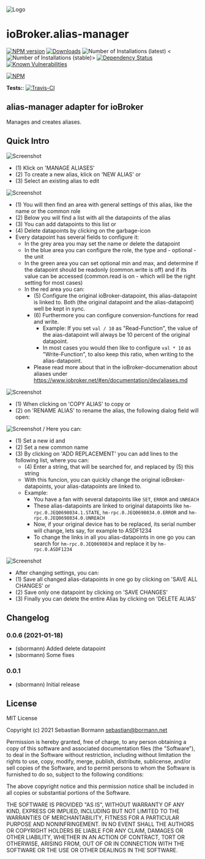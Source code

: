 ![Logo](admin/alias-manager.png)
# ioBroker.alias-manager

[![NPM version](http://img.shields.io/npm/v/iobroker.alias-manager.svg)](https://www.npmjs.com/package/iobroker.alias-manager)
[![Downloads](https://img.shields.io/npm/dm/iobroker.alias-manager.svg)](https://www.npmjs.com/package/iobroker.alias-manager)
![Number of Installations (latest)](http://iobroker.live/badges/alias-manager-installed.svg)
<![Number of Installations (stable)](http://iobroker.live/badges/alias-manager-stable.svg)>
[![Dependency Status](https://img.shields.io/david/sbormann/iobroker.alias-manager.svg)](https://david-dm.org/sbormann/iobroker.alias-manager)
[![Known Vulnerabilities](https://snyk.io/test/github/sbormann/ioBroker.alias-manager/badge.svg)](https://snyk.io/test/github/sbormann/ioBroker.alias-manager)

[![NPM](https://nodei.co/npm/iobroker.alias-manager.png?downloads=true)](https://nodei.co/npm/iobroker.alias-manager/)

**Tests:**: [![Travis-CI](http://img.shields.io/travis/sbormann/ioBroker.alias-manager/master.svg)](https://travis-ci.org/sbormann/ioBroker.alias-manager)

## alias-manager adapter for ioBroker

Manages and creates aliases.

## Quick Intro
![Screenshot](img/manual_screenshot_1.png)

* (1) Klick on 'MANAGE ALIASES'
* (2) To create a new alias, klick on 'NEW ALIAS' or
* (3) Select an existing alias to edit

![Screenshot](img/manual_screenshot_2.png)
* (1) You will then find an area with general settings of this alias, like the name or the common role
* (2) Below you will find a list with all the datapoints of the alias
* (3) You can add datapoints to this list or
* (4) Delete datapoints by clicking on the garbage-icon
* Every datapoint has several fields to configure it:
    * In the grey area you may set the name or delete the datapoint
    * In the blue area you can configure the role, the type and - optional - the unit
	* In the green area you can set optional min and max, and determine if the datapoint should be readonly (common.write is off) and if its value can be accessed (common.read is on - which will be the right setting for most cases)
	* In the red area you can: 
	    * (5) Configure the original ioBroker-datapoint, this alias-datapoint is linked to. Both (the original datapoint and the alias-datapoint) well be kept in sync.
		* (6) Furthermore you can configure conversion-functions for read and write. 
		    * Example: If you set ``val / 10`` as "Read-Function", the value of the aias-datapoint will always be 10 percent of the original datapoint. 
			* In most cases you would then like to configure ``val * 10`` as "Write-Function", to also keep this ratio, when writing to the alias-datapoint.
		* Please read more about that in the ioBroker-documenation about aliases under https://www.iobroker.net/#en/documentation/dev/aliases.md

![Screenshot](img/manual_screenshot_3.png)
* (1) When clicking on 'COPY ALIAS' to copy or
* (2) on 'RENAME ALIAS' to rename the alias, the following dialog field will open:

![Screenshot](img/manual_screenshot_4.png)
/
Here you can:
* (1) Set a new id and
* (2) Set a new common name
* (3) By clicking on 'ADD REPLACEMENT' you can add lines to the following list, where you can:
    * (4) Enter a string, that will be searched for, and replaced by (5) this string
	* With this funcion, you can quickly change the original ioBroker-datapoints, your alias-datapoints are linked to.
	* Example: 
	    * You have a fan with several datapoints like ``SET``, ``ERROR`` and ``UNREACH``
		* These alias-datapoints are linked to original datapoints like ``hm-rpc.0.JEQ0698034.1.STATE``, ``hm-rpc.0.JEQ0698034.0.ERROR`` and ``hm-rpc.0.JEQ0698034.0.UNREACH``
		* Now, if your original device has to be replaced, its serial number will change, lets say, for example to ASDF1234
		* To change the links in all you alias-datapoints in one go you can search for ``hm-rpc.0.JEQ0698034`` and replace it by ``hm-rpc.0.ASDF1234``

![Screenshot](img/manual_screenshot_5.png)
* After changing settings, you can:
* (1) Save all changed alias-datapoints in one go by clicking on 'SAVE ALL CHANGES' or
* (2) Save only one datapoint by clicking on 'SAVE CHANGES'
* (3) Finally you can delete the entire Alias by clicking on 'DELETE ALIAS'

## Changelog

### 0.0.6 (2021-01-18)
* (sbormann) Added delete datapoint
* (sbormann) Some fixes 

### 0.0.1
* (sbormann) Initial release

## License
MIT License

Copyright (c) 2021 Sebastian Bormann <sebastian@bormann.net>

Permission is hereby granted, free of charge, to any person obtaining a copy
of this software and associated documentation files (the "Software"), to deal
in the Software without restriction, including without limitation the rights
to use, copy, modify, merge, publish, distribute, sublicense, and/or sell
copies of the Software, and to permit persons to whom the Software is
furnished to do so, subject to the following conditions:

The above copyright notice and this permission notice shall be included in all
copies or substantial portions of the Software.

THE SOFTWARE IS PROVIDED "AS IS", WITHOUT WARRANTY OF ANY KIND, EXPRESS OR
IMPLIED, INCLUDING BUT NOT LIMITED TO THE WARRANTIES OF MERCHANTABILITY,
FITNESS FOR A PARTICULAR PURPOSE AND NONINFRINGEMENT. IN NO EVENT SHALL THE
AUTHORS OR COPYRIGHT HOLDERS BE LIABLE FOR ANY CLAIM, DAMAGES OR OTHER
LIABILITY, WHETHER IN AN ACTION OF CONTRACT, TORT OR OTHERWISE, ARISING FROM,
OUT OF OR IN CONNECTION WITH THE SOFTWARE OR THE USE OR OTHER DEALINGS IN THE
SOFTWARE.